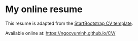 # My online resume

This resume is adapted from the [StartBootstrap CV template](https://github.com/startbootstrap/startbootstrap-resume).

Available online at: https://ngocvuminh.github.io/CV/
